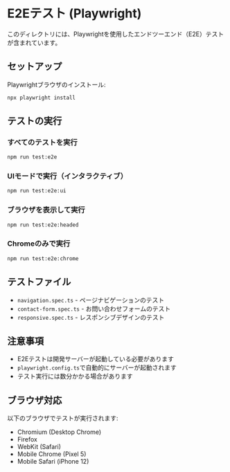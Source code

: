 # E2Eテスト (Playwright)

このディレクトリには、Playwrightを使用したエンドツーエンド（E2E）テストが含まれています。

## セットアップ

Playwrightブラウザのインストール:

```bash
npx playwright install
```

## テストの実行

### すべてのテストを実行

```bash
npm run test:e2e
```

### UIモードで実行（インタラクティブ）

```bash
npm run test:e2e:ui
```

### ブラウザを表示して実行

```bash
npm run test:e2e:headed
```

### Chromeのみで実行

```bash
npm run test:e2e:chrome
```

## テストファイル

- `navigation.spec.ts` - ページナビゲーションのテスト
- `contact-form.spec.ts` - お問い合わせフォームのテスト
- `responsive.spec.ts` - レスポンシブデザインのテスト

## 注意事項

- E2Eテストは開発サーバーが起動している必要があります
- `playwright.config.ts`で自動的にサーバーが起動されます
- テスト実行には数分かかる場合があります

## ブラウザ対応

以下のブラウザでテストが実行されます:

- Chromium (Desktop Chrome)
- Firefox
- WebKit (Safari)
- Mobile Chrome (Pixel 5)
- Mobile Safari (iPhone 12)
